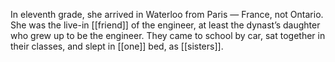 In eleventh grade, she arrived in Waterloo from Paris — France, not Ontario. She was the live-in [[friend]] of the engineer, at least the dynast’s daughter who grew up to be the engineer. They came to school by car, sat together in their classes, and slept in [[one]] bed, as [[sisters]].

